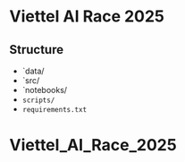 # Viettel AI Race 2025

## Structure

- `data/
- `src/
- `notebooks/
- `scripts/`
- `requirements.txt`



# Viettel_AI_Race_2025
